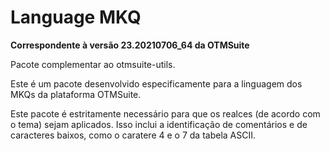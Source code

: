 # Language MKQ

**Correspondente à versão 23.20210706_64 da OTMSuite**

Pacote complementar ao otmsuite-utils.

Este é um pacote desenvolvido especificamente para a linguagem dos MKQs da plataforma OTMSuite.

Este pacote é estritamente necessário para que os realces (de acordo com o tema) sejam aplicados. Isso inclui a identificação de comentários e de caracteres baixos, como o caratere 4 e o 7 da tabela ASCII.
